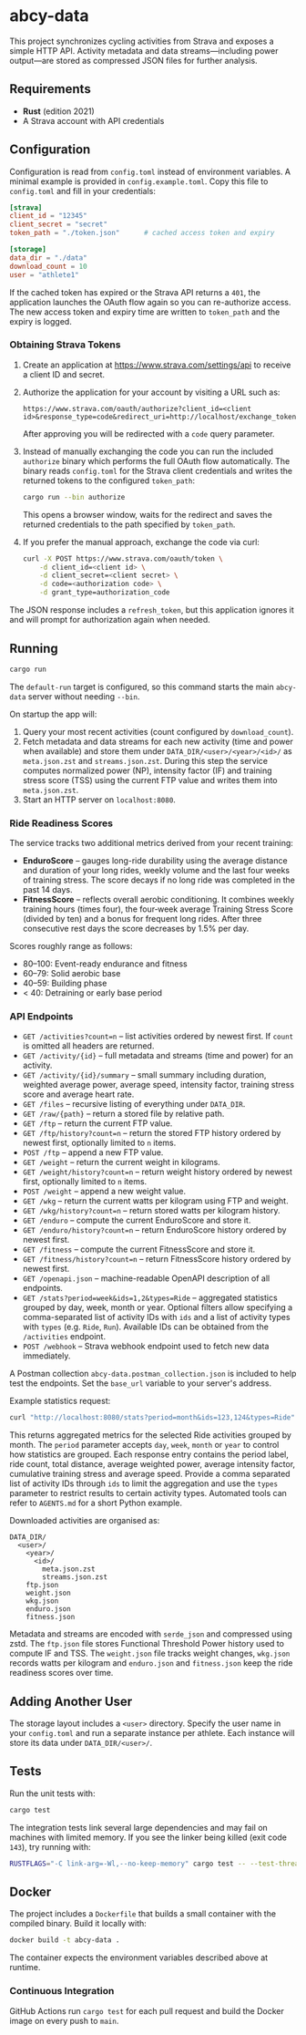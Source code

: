 # abcy-data

This project synchronizes cycling activities from Strava and exposes a simple HTTP API.  Activity metadata and data streams—including power output—are stored as compressed JSON files for further analysis.

## Requirements

- **Rust** (edition 2021)
- A Strava account with API credentials

## Configuration

Configuration is read from `config.toml` instead of environment variables. A minimal example is provided in `config.example.toml`. Copy this file to `config.toml` and fill in your credentials:

```toml
[strava]
client_id = "12345"
client_secret = "secret"
token_path = "./token.json"      # cached access token and expiry

[storage]
data_dir = "./data"
download_count = 10
user = "athlete1"
```

If the cached token has expired or the Strava API returns a `401`, the
application launches the OAuth flow again so you can re-authorize access.
The new access token and expiry time are written to `token_path` and the expiry
is logged.

### Obtaining Strava Tokens

1. Create an application at <https://www.strava.com/settings/api> to receive a client ID and secret.
2. Authorize the application for your account by visiting a URL such as:

   ```text
   https://www.strava.com/oauth/authorize?client_id=<client id>&response_type=code&redirect_uri=http://localhost/exchange_token&approval_prompt=force&scope=activity:read_all
   ```

   After approving you will be redirected with a `code` query parameter.
3. Instead of manually exchanging the code you can run the included
   `authorize` binary which performs the full OAuth flow automatically. The
   binary reads `config.toml` for the Strava client credentials and writes the
   returned tokens to the configured `token_path`:

   ```bash
   cargo run --bin authorize
   ```

   This opens a browser window, waits for the redirect and saves the returned
   credentials to the path specified by `token_path`.

4. If you prefer the manual approach, exchange the code via curl:

   ```bash
   curl -X POST https://www.strava.com/oauth/token \
       -d client_id=<client id> \
       -d client_secret=<client secret> \
       -d code=<authorization code> \
       -d grant_type=authorization_code
   ```

  The JSON response includes a `refresh_token`, but this application ignores it
  and will prompt for authorization again when needed.

## Running

```bash
cargo run
```

The `default-run` target is configured, so this command starts the main
`abcy-data` server without needing `--bin`.

On startup the app will:

1. Query your most recent activities (count configured by `download_count`).
2. Fetch metadata and data streams for each new activity (time and power when
   available) and store them under `DATA_DIR/<user>/<year>/<id>/` as
   `meta.json.zst` and `streams.json.zst`. During this step the service
   computes normalized power (NP), intensity factor (IF) and training stress
   score (TSS) using the current FTP value and writes them into `meta.json.zst`.
3. Start an HTTP server on `localhost:8080`.

### Ride Readiness Scores

The service tracks two additional metrics derived from your recent training:

- **EnduroScore** – gauges long-ride durability using the average distance and
  duration of your long rides, weekly volume and the last four weeks of training
  stress. The score decays if no long ride was completed in the past 14 days.
- **FitnessScore** – reflects overall aerobic conditioning. It combines weekly
  training hours (times four), the four‑week average Training Stress Score
  (divided by ten) and a bonus for frequent long rides. After three consecutive
  rest days the score decreases by 1.5% per day.

Scores roughly range as follows:

- 80–100: Event-ready endurance and fitness
- 60–79: Solid aerobic base
- 40–59: Building phase
- < 40: Detraining or early base period

### API Endpoints

- `GET /activities?count=n` – list activities ordered by newest first. If `count` is omitted all headers are returned.
- `GET /activity/{id}` – full metadata and streams (time and power) for an activity.
- `GET /activity/{id}/summary` – small summary including duration, weighted average power, average speed, intensity factor, training stress score and average heart rate.
- `GET /files` – recursive listing of everything under `DATA_DIR`.
- `GET /raw/{path}` – return a stored file by relative path.
- `GET /ftp` – return the current FTP value.
- `GET /ftp/history?count=n` – return the stored FTP history ordered by newest first, optionally limited to `n` items.
- `POST /ftp` – append a new FTP value.
- `GET /weight` – return the current weight in kilograms.
- `GET /weight/history?count=n` – return weight history ordered by newest first, optionally limited to `n` items.
- `POST /weight` – append a new weight value.
- `GET /wkg` – return the current watts per kilogram using FTP and weight.
- `GET /wkg/history?count=n` – return stored watts per kilogram history.
- `GET /enduro` – compute the current EnduroScore and store it.
- `GET /enduro/history?count=n` – return EnduroScore history ordered by newest first.
- `GET /fitness` – compute the current FitnessScore and store it.
- `GET /fitness/history?count=n` – return FitnessScore history ordered by newest first.
- `GET /openapi.json` – machine-readable OpenAPI description of all endpoints.
- `GET /stats?period=week&ids=1,2&types=Ride` – aggregated statistics grouped by day, week,
  month or year. Optional filters allow specifying a comma-separated list of activity
  IDs with `ids` and a list of activity types with `types` (e.g. `Ride`, `Run`).
  Available IDs can be obtained from the `/activities` endpoint.
- `POST /webhook` – Strava webhook endpoint used to fetch new data immediately.

A Postman collection `abcy-data.postman_collection.json` is included to help
test the endpoints. Set the `base_url` variable to your server's address.

Example statistics request:

```bash
curl "http://localhost:8080/stats?period=month&ids=123,124&types=Ride"
```

This returns aggregated metrics for the selected Ride activities grouped by month.
The `period` parameter accepts `day`, `week`, `month` or `year` to control
how statistics are grouped. Each response entry contains the period label,
ride count, total distance, average weighted power, average intensity
factor, cumulative training stress and average speed. Provide a comma
separated list of activity IDs through `ids` to limit the aggregation and
use the `types` parameter to restrict results to certain activity types.
Automated tools can refer to `AGENTS.md` for a short Python example.

Downloaded activities are organised as:

```
DATA_DIR/
  <user>/
    <year>/
      <id>/
        meta.json.zst
        streams.json.zst
    ftp.json
    weight.json
    wkg.json
    enduro.json
    fitness.json
```

Metadata and streams are encoded with `serde_json` and compressed using zstd. The `ftp.json` file stores Functional Threshold Power history used to compute IF and TSS. The `weight.json` file tracks weight changes, `wkg.json` records watts per kilogram and `enduro.json` and `fitness.json` keep the ride readiness scores over time.

## Adding Another User

The storage layout includes a `<user>` directory.  Specify the user name in your
`config.toml` and run a separate instance per athlete.  Each instance will store
its data under `DATA_DIR/<user>/`.

## Tests

Run the unit tests with:

```bash
cargo test
```

The integration tests link several large dependencies and may fail on machines
with limited memory. If you see the linker being killed (exit code `143`), try
running with:

```bash
RUSTFLAGS="-C link-arg=-Wl,--no-keep-memory" cargo test -- --test-threads=1
```

## Docker

The project includes a `Dockerfile` that builds a small container with the compiled binary. Build it locally with:

```bash
docker build -t abcy-data .
```

The container expects the environment variables described above at runtime.

### Continuous Integration

GitHub Actions run `cargo test` for each pull request and build the Docker image on every push to `main`.

